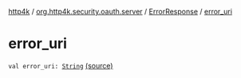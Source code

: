 [http4k](../../index.md) / [org.http4k.security.oauth.server](../index.md) / [ErrorResponse](index.md) / [error_uri](./error_uri.md)

# error_uri

`val error_uri: `[`String`](https://kotlinlang.org/api/latest/jvm/stdlib/kotlin/-string/index.html) [(source)](https://github.com/http4k/http4k/blob/master/http4k-security-oauth/src/main/kotlin/org/http4k/security/oauth/server/GenerateAccessToken.kt#L92)